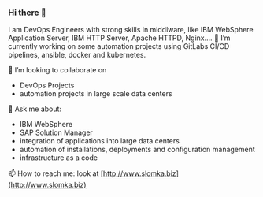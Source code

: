### Hi there 👋

I am DevOps Engineers with strong skills in middlware, like IBM WebSphere Application Server, IBM HTTP Server, Apache HTTPD, Nginx....
🔭 I’m currently working on some automation projects using GitLabs CI/CD pipelines, ansible, docker and kubernetes.
 
👯 I’m looking to collaborate on 
- DevOps Projects
- automation projects in large scale data centers

💬 Ask me about:
- IBM WebSphere
- SAP Solution Manager
- integration of applications into large data centers
- automation of installations, deployments and configuration management
- infrastructure as a code

📫 How to reach me:
look at [http://www.slomka.biz](http://www.slomka.biz)
<!--
**slommi71/slommi71** is a ✨ _special_ ✨ repository because its `README.md` (this file) appears on your GitHub profile.


-->
